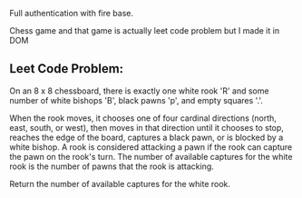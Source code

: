 Full authentication with fire base.

Chess game and that game is actually leet code problem but I made it in DOM

## Leet Code Problem:

On an 8 x 8 chessboard, there is exactly one white rook 'R' and some number of white bishops 'B', black pawns 'p', and empty squares '.'.

When the rook moves, it chooses one of four cardinal directions (north, east, south, or west), then moves in that direction until it chooses to stop, reaches the edge of the board, captures a black pawn, or is blocked by a white bishop. A rook is considered attacking a pawn if the rook can capture the pawn on the rook's turn. The number of available captures for the white rook is the number of pawns that the rook is attacking.

Return the number of available captures for the white rook.
